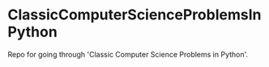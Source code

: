 # ClassicComputerScienceProblemsInPython
Repo for going through 'Classic Computer Science Problems in Python'. 
